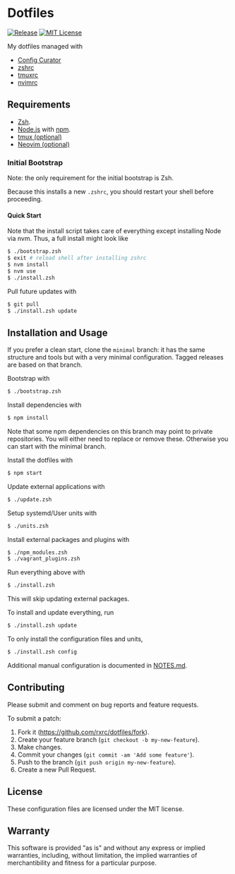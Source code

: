 # Dotfiles

[![Release](https://img.shields.io/github/release/rxrc/dotfiles.svg)](https://github.com/rxrc/dotfiles/releases)
[![MIT License](https://img.shields.io/github/license/rxrc/dotfiles.svg)](./LICENSE.txt)

My dotfiles managed with

- [Config Curator]
- [zshrc]
- [tmuxrc]
- [nvimrc]

[Config Curator]: https://github.com/rxrc/curator
[tmuxrc]: https://github.com/rxrc/tmuxrc
[nvimrc]: https://github.com/rxrc/nvimrc
[zshrc]: https://github.com/rxrc/zshrc

## Requirements

* [Zsh].
* [Node.js] with [npm].
* [tmux (optional)][tmux]
* [Neovim (optional)][Neovim]

### Initial Bootstrap

Note: the only requirement for the initial bootstrap is Zsh.

Because this installs a new `.zshrc`,
you should restart your shell before proceeding.

#### Quick Start

Note that the install script takes care
of everything except installing Node via nvm.
Thus, a full install might look like

```bash
$ ./bootstrap.zsh
$ exit # reload shell after installing zshrc
$ nvm install
$ nvm use
$ ./install.zsh
```

Pull future updates with

```bash
$ git pull
$ ./install.zsh update
```

[Neovim]: https://neovim.io/
[Node.js]: https://nodejs.org/
[Zsh]: https://www.zsh.org/
[npm]: https://www.npmjs.com/
[tmux]: http://tmux.sourceforge.net/

## Installation and Usage

If you prefer a clean start, clone the `minimal` branch:
it has the same structure and tools but with
a very minimal configuration.
Tagged releases are based on that branch.

Bootstrap with

```bash
$ ./bootstrap.zsh
```

Install dependencies with

```bash
$ npm install
```

Note that some npm dependencies on this branch
may point to private repositories.
You will either need to replace or remove these.
Otherwise you can start with the minimal branch.

Install the dotfiles with

```bash
$ npm start
```

Update external applications with

```bash
$ ./update.zsh
```

Setup systemd/User units with

```bash
$ ./units.zsh
```

Install external packages and plugins with

```bash
$ ./npm_modules.zsh
$ ./vagrant_plugins.zsh
```

Run everything above with

```bash
$ ./install.zsh
```

This will skip updating external packages.

To install and update everything, run

```bash
$ ./install.zsh update
```

To only install the configuration files and units,

```bash
$ ./install.zsh config
```

Additional manual configuration is documented in
[NOTES.md](./NOTES.md).

## Contributing

Please submit and comment on bug reports and feature requests.

To submit a patch:

1. Fork it (https://github.com/rxrc/dotfiles/fork).
2. Create your feature branch (`git checkout -b my-new-feature`).
3. Make changes.
4. Commit your changes (`git commit -am 'Add some feature'`).
5. Push to the branch (`git push origin my-new-feature`).
6. Create a new Pull Request.

## License

These configuration files are licensed under the MIT license.

## Warranty

This software is provided "as is" and without any express or
implied warranties, including, without limitation, the implied
warranties of merchantibility and fitness for a particular
purpose.
